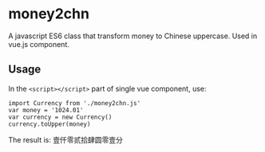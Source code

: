 # money2chn

A javascript ES6 class that transform money to Chinese uppercase. Used in vue.js component.


## Usage

In the `<script></script>` part of single vue component, use:

	import Currency from './money2chn.js'
	var money = '1024.01'
	var currency = new Currency()
	currency.toUpper(money)

The result is: 壹仟零贰拾肆圆零壹分

